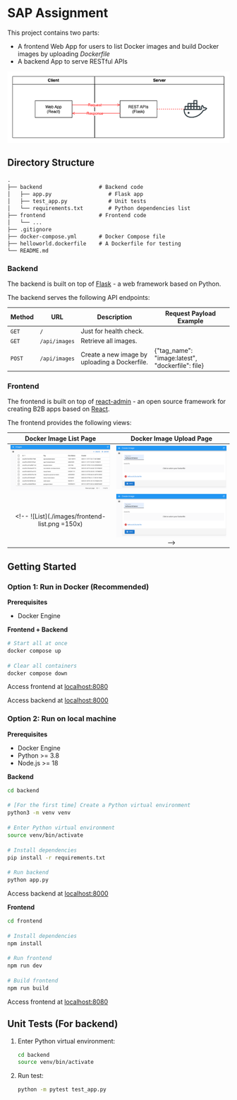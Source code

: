 # SAP Assignment

This project contains two parts:

- A frontend Web App for users to list Docker images and build Docker images by uploading *Dockerfile*
- A backend App to serve RESTful APIs

![Architecture](./images/architecture.png)

## Directory Structure

    .
    ├── backend                  # Backend code
    │   ├── app.py                  # Flask app
    │   ├── test_app.py             # Unit tests
    │   └── requirements.txt        # Python dependencies list
    ├── frontend                 # Frontend code
    │   └── ...
    ├── .gitignore
    ├── docker-compose.yml       # Docker Compose file
    ├── helloworld.dockerfile    # A Dockerfile for testing
    └── README.md

### Backend

The backend is built on top of [Flask](https://flask.palletsprojects.com/en/3.0.x/) - a web framework based on Python.

The backend serves the following API endpoints:

| Method   | URL                                | Description                                  | Request Payload Example                  |
| -------- | ---------------------------------- | -------------------------------------------- | ---------------------------------------- |
| `GET`    | `/`                                | Just for health check.                       |                                          |
| `GET`    | `/api/images`                      | Retrieve all images.                         |                                          |
| `POST`   | `/api/images`                      | Create a new image by uploading a Dockerfile.| {"tag_name": "image:latest", "dockerfile": file} |

### Frontend

The frontend is built on top of [react-admin](https://github.com/marmelab/react-admin) - an open source framework for creating B2B apps based on [React](https://react.dev/).

The frontend provides the following views:

Docker Image List Page            |  Docker Image Upload Page
:-------------------------:|:-------------------------:
<img src="./images/frontend-list.png" alt="List" width="600"/> | <img src="./images/frontend-upload.png" alt="Upload" width="600"/>
<!-- ![List](./images/frontend-list.png =150x)  |  ![Upload](./images/frontend-upload.png) -->

## Getting Started

### Option 1: Run in Docker (Recommended)

**Prerequisites**

- Docker Engine

**Frontend + Backend**

```sh
# Start all at once
docker compose up

# Clear all containers
docker compose down
```

Access frontend at [localhost:8080](http://localhost:8080)

Access backend at [localhost:8000](http://localhost:8000)

### Option 2: Run on local machine

**Prerequisites**

- Docker Engine
- Python >= 3.8
- Node.js >= 18

**Backend**

```sh
cd backend

# [For the first time] Create a Python virtual environment
python3 -m venv venv

# Enter Python virtual environment
source venv/bin/activate

# Install dependencies
pip install -r requirements.txt

# Run backend
python app.py
```

Access backend at [localhost:8000](http://localhost:8000)

**Frontend**

```sh
cd frontend

# Install dependencies
npm install

# Run frontend
npm run dev

# Build frontend
npm run build
```

Access frontend at [localhost:8080](http://localhost:8080)

## Unit Tests (For backend)

1. Enter Python virtual environment:

    ```sh
    cd backend
    source venv/bin/activate
    ```

2. Run test:

    ```sh
    python -m pytest test_app.py
    ```
